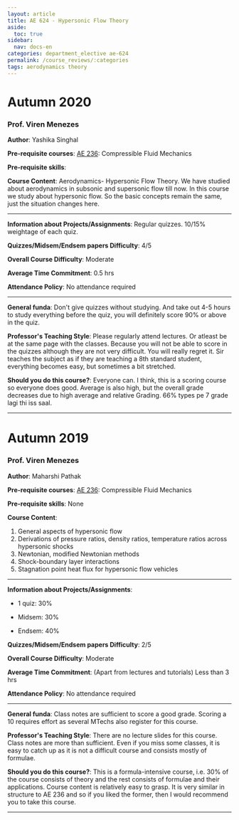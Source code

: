 ```yaml
---
layout: article
title: AE 624 - Hypersonic Flow Theory
aside:
  toc: true
sidebar:
  nav: docs-en
categories: department_elective ae-624
permalink: /course_reviews/:categories
tags: aerodynamics theory
---
```



# Autumn 2020
### Prof. Viren Menezes
**Author**: Yashika Singhal

**Pre-requisite courses**: [AE 236](/course_reviews/second_year/ae-236.html): Compressible Fluid Mechanics

**Pre-requisite skills**:

**Course Content**:
Aerodynamics- Hypersonic Flow Theory. We have studied about aerodynamics in subsonic and supersonic flow till now. In this course we study about hypersonic flow. So the basic concepts remain the same, just the situation changes here. 

---

**Information about Projects/Assignments**:
Regular quizzes. 10/15% weightage of each quiz.

**Quizzes/Midsem/Endsem papers Difficulty**: 4/5

**Overall Course Difficulty**: Moderate

**Average Time Commitment**:
0.5 hrs


**Attendance Policy**: No attendance required


---

**General funda**: 
Don't give quizzes without studying. And take out 4-5 hours to study everything before the quiz, you will definitely score 90% or above in the quiz.

**Professor's Teaching Style**: 
Please regularly attend lectures. Or atleast be at the same page with the classes. Because you will not be able to score in the quizzes although they are not very difficult. You will really regret it. Sir teaches the subject as if they are teaching a 8th standard student, everything becomes easy, but sometimes a bit stretched.

**Should you do this course?**: 
Everyone can. I think, this is a scoring course so everyone does good. Average is also high, but the overall grade decreases due to high average and relative Grading. 66% types pe 7 grade lagi thi iss saal.

---



# Autumn 2019
### Prof. Viren Menezes
**Author**: Maharshi Pathak

**Pre-requisite courses**: [AE 236](/course_reviews/second_year/ae-236.html): Compressible Fluid Mechanics

**Pre-requisite skills**: None

**Course Content**:
1. General aspects of hypersonic flow
2. Derivations of pressure ratios, density ratios, temperature ratios across hypersonic shocks
3. Newtonian, modified Newtonian methods
4. Shock-boundary layer interactions
5. Stagnation point heat flux for hypersonic flow vehicles

---

**Information about Projects/Assignments**:

- 1 quiz: 30%

- Midsem: 30%

- Endsem: 40%


**Quizzes/Midsem/Endsem papers Difficulty**: 2/5

**Overall Course Difficulty**: Moderate

**Average Time Commitment**:
(Apart from lectures and tutorials)
Less than 3 hrs


**Attendance Policy**: No attendance required


---

**General funda**: Class notes are sufficient to score a good grade. Scoring a 10 requires effort as several MTechs also register for this course.


**Professor's Teaching Style**: There are no lecture slides for this course. Class notes are more than sufficient. Even if you miss some classes, it is easy to catch up as it is not a difficult course and consists mostly of formulae.

**Should you do this course?**: This is a formula-intensive course, i.e. 30% of the course consists of theory and the rest consists of formulae and their applications. Course content is relatively easy to grasp. It is very similar in structure to AE 236 and so if you liked the former, then I would recommend you to take this course.

---

